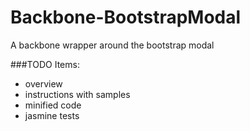 # Backbone-BootstrapModal
A backbone wrapper around the bootstrap modal

###TODO Items:
- overview
- instructions with samples
- minified code
- jasmine tests 
